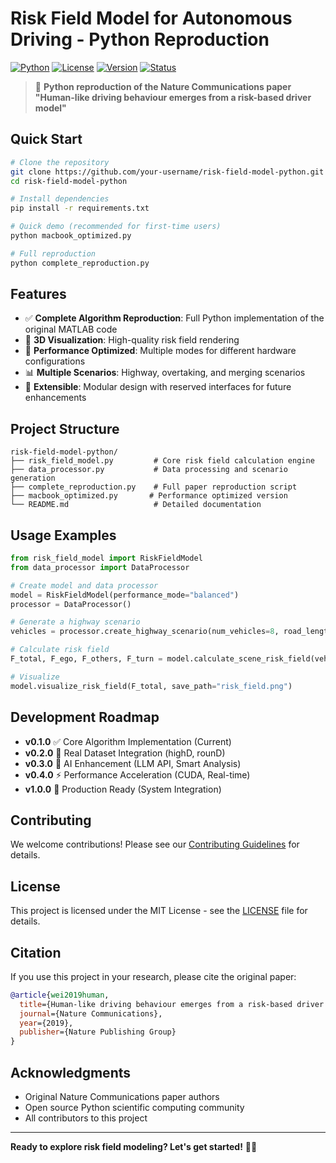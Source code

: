 # Risk Field Model for Autonomous Driving - Python Reproduction

[![Python](https://img.shields.io/badge/Python-3.8+-blue.svg)](https://www.python.org/downloads/)
[![License](https://img.shields.io/badge/License-MIT-green.svg)](LICENSE)
[![Version](https://img.shields.io/badge/Version-v0.1.0-orange.svg)](https://github.com/your-username/risk-field-model-python/releases)
[![Status](https://img.shields.io/badge/Status-Active-brightgreen.svg)](https://github.com/your-username/risk-field-model-python)

> 🚗 **Python reproduction of the Nature Communications paper "Human-like driving behaviour emerges from a risk-based driver model"**

## Quick Start

```bash
# Clone the repository
git clone https://github.com/your-username/risk-field-model-python.git
cd risk-field-model-python

# Install dependencies
pip install -r requirements.txt

# Quick demo (recommended for first-time users)
python macbook_optimized.py

# Full reproduction
python complete_reproduction.py
```

## Features

- ✅ **Complete Algorithm Reproduction**: Full Python implementation of the original MATLAB code
- 🎨 **3D Visualization**: High-quality risk field rendering
- 🚀 **Performance Optimized**: Multiple modes for different hardware configurations
- 📊 **Multiple Scenarios**: Highway, overtaking, and merging scenarios
- 🔧 **Extensible**: Modular design with reserved interfaces for future enhancements

## Project Structure

```
risk-field-model-python/
├── risk_field_model.py         # Core risk field calculation engine
├── data_processor.py           # Data processing and scenario generation
├── complete_reproduction.py    # Full paper reproduction script
├── macbook_optimized.py       # Performance optimized version
└── README.md                   # Detailed documentation
```

## Usage Examples

```python
from risk_field_model import RiskFieldModel
from data_processor import DataProcessor

# Create model and data processor
model = RiskFieldModel(performance_mode="balanced")
processor = DataProcessor()

# Generate a highway scenario
vehicles = processor.create_highway_scenario(num_vehicles=8, road_length=100)

# Calculate risk field
F_total, F_ego, F_others, F_turn = model.calculate_scene_risk_field(vehicles)

# Visualize
model.visualize_risk_field(F_total, save_path="risk_field.png")
```

## Development Roadmap

- **v0.1.0** ✅ Core Algorithm Implementation (Current)
- **v0.2.0** 🔄 Real Dataset Integration (highD, rounD)
- **v0.3.0** 🔮 AI Enhancement (LLM API, Smart Analysis)
- **v0.4.0** ⚡ Performance Acceleration (CUDA, Real-time)
- **v1.0.0** 🎯 Production Ready (System Integration)

## Contributing

We welcome contributions! Please see our [Contributing Guidelines](CONTRIBUTING.md) for details.

## License

This project is licensed under the MIT License - see the [LICENSE](LICENSE) file for details.

## Citation

If you use this project in your research, please cite the original paper:

```bibtex
@article{wei2019human,
  title={Human-like driving behaviour emerges from a risk-based driver model},
  journal={Nature Communications},
  year={2019},
  publisher={Nature Publishing Group}
}
```

## Acknowledgments

- Original Nature Communications paper authors
- Open source Python scientific computing community
- All contributors to this project

---

**Ready to explore risk field modeling? Let's get started!** 🚗💨
